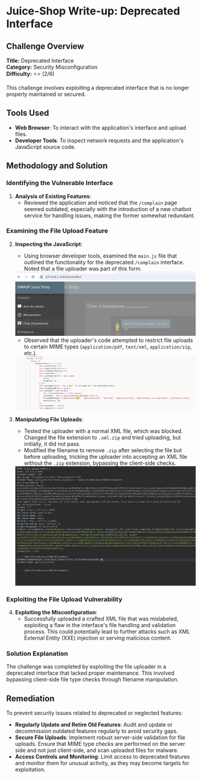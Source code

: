 # Juice-Shop Write-up: Deprecated Interface

## Challenge Overview

**Title:** Deprecated Interface\
**Category:** Security Misconfiguration\
**Difficulty:** ⭐⭐ (2/6)

This challenge involves exploiting a deprecated interface that is no longer properly maintained or secured. 

## Tools Used

- **Web Browser**: To interact with the application's interface and upload files.
- **Developer Tools**: To inspect network requests and the application's JavaScript source code.

## Methodology and Solution

### Identifying the Vulnerable Interface

1. **Analysis of Existing Features**:
   - Reviewed the application and noticed that the `/complain` page seemed outdated, especially with the introduction of a new chatbot service for handling issues, making the former somewhat redundant.

### Examining the File Upload Feature

2. **Inspecting the JavaScript**:
   - Using browser developer tools, examined the `main.js` file that outlined the functionality for the deprecated `/complain` interface. Noted that a file uploader was part of this form.
   
   <img src="../assets/difficulty2/depreceted_interface_1.png" alt="complain" width="500px">

   - Observed that the uploader's code attempted to restrict file uploads to certain MIME types (`application/pdf`, `text/xml`, `application/zip`, etc.).

   <img src="../assets/difficulty2/depreceted_interface_2.png" alt="restriction about the type" width="500px">

3. **Manipulating File Uploads**:
   - Tested the uploader with a normal XML file, which was blocked. Changed the file extension to `.xml.zip` and tried uploading, but initially, it did not pass.
   - Modified the filename to remove `.zip` after selecting the file but before uploading, tricking the uploader into accepting an XML file without the `.zip` extension, bypassing the client-side checks.

   <img src="../assets/difficulty2/depreceted_interface_3.png" alt="request modified" width="500px">

### Exploiting the File Upload Vulnerability

4. **Exploiting the Misconfiguration**:
   - Successfully uploaded a crafted XML file that was mislabeled, exploiting a flaw in the interface's file handling and validation process. This could potentially lead to further attacks such as XML External Entity (XXE) injection or serving malicious content.

### Solution Explanation

The challenge was completed by exploiting the file uploader in a deprecated interface that lacked proper maintenance. This involved bypassing client-side file type checks through filename manipulation.

## Remediation

To prevent security issues related to deprecated or neglected features:

- **Regularly Update and Retire Old Features**: Audit and update or decommission outdated features regularly to avoid security gaps.
- **Secure File Uploads**: Implement robust server-side validation for file uploads. Ensure that MIME type checks are performed on the server side and not just client-side, and scan uploaded files for malware.
- **Access Controls and Monitoring**: Limit access to deprecated features and monitor them for unusual activity, as they may become targets for exploitation.
